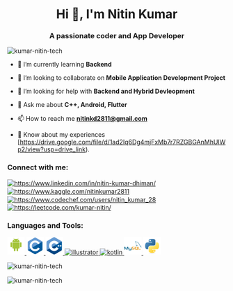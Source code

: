 <h1 align="center">Hi 👋, I'm Nitin Kumar</h1>
<h3 align="center">A passionate coder and App Developer</h3>

<p align="left"> <img src="https://komarev.com/ghpvc/?username=kumar-nitin-tech&label=Profile%20views&color=0e75b6&style=flat" alt="kumar-nitin-tech" /> </p>

- 🌱 I’m currently learning **Backend**

- 👯 I’m looking to collaborate on **Mobile Application Development Project**

- 🤝 I’m looking for help with **Backend and Hybrid Devleopment**

- 💬 Ask me about **C++, Android, Flutter**

- 📫 How to reach me **nitinkd2811@gmail.com**

- 📄 Know about my experiences [https://drive.google.com/file/d/1ad2Iq6Dg4mjFxMb7r7RZGBGAnMhUIWp2/view?usp=drive_link).
<h3 align="left">Connect with me:</h3>
<p align="left">
<a href="https://linkedin.com/in/https://www.linkedin.com/in/nitin-kumar-dhiman/" target="blank"><img align="center" src="https://raw.githubusercontent.com/rahuldkjain/github-profile-readme-generator/master/src/images/icons/Social/linked-in-alt.svg" alt="https://www.linkedin.com/in/nitin-kumar-dhiman/" height="30" width="40" /></a>
<a href="https://kaggle.com/https://www.kaggle.com/nitinkumar2811" target="blank"><img align="center" src="https://raw.githubusercontent.com/rahuldkjain/github-profile-readme-generator/master/src/images/icons/Social/kaggle.svg" alt="https://www.kaggle.com/nitinkumar2811" height="30" width="40" /></a>
<a href="https://www.codechef.com/users/https://www.codechef.com/users/nitin_kumar_28" target="blank"><img align="center" src="https://cdn.jsdelivr.net/npm/simple-icons@3.1.0/icons/codechef.svg" alt="https://www.codechef.com/users/nitin_kumar_28" height="30" width="40" /></a>
<a href="https://www.leetcode.com/https://leetcode.com/kumar-nitin/" target="blank"><img align="center" src="https://raw.githubusercontent.com/rahuldkjain/github-profile-readme-generator/master/src/images/icons/Social/leet-code.svg" alt="https://leetcode.com/kumar-nitin/" height="30" width="40" /></a>
</p>

<h3 align="left">Languages and Tools:</h3>
<p align="left"> <a href="https://developer.android.com" target="_blank" rel="noreferrer"> <img src="https://raw.githubusercontent.com/devicons/devicon/master/icons/android/android-original-wordmark.svg" alt="android" width="40" height="40"/> </a> <a href="https://www.cprogramming.com/" target="_blank" rel="noreferrer"> <img src="https://raw.githubusercontent.com/devicons/devicon/master/icons/c/c-original.svg" alt="c" width="40" height="40"/> </a> <a href="https://www.w3schools.com/cpp/" target="_blank" rel="noreferrer"> <img src="https://raw.githubusercontent.com/devicons/devicon/master/icons/cplusplus/cplusplus-original.svg" alt="cplusplus" width="40" height="40"/> </a> <a href="https://www.adobe.com/in/products/illustrator.html" target="_blank" rel="noreferrer"> <img src="https://www.vectorlogo.zone/logos/adobe_illustrator/adobe_illustrator-icon.svg" alt="illustrator" width="40" height="40"/> </a> <a href="https://kotlinlang.org" target="_blank" rel="noreferrer"> <img src="https://www.vectorlogo.zone/logos/kotlinlang/kotlinlang-icon.svg" alt="kotlin" width="40" height="40"/> </a> <a href="https://www.mysql.com/" target="_blank" rel="noreferrer"> <img src="https://raw.githubusercontent.com/devicons/devicon/master/icons/mysql/mysql-original-wordmark.svg" alt="mysql" width="40" height="40"/> </a> <a href="https://www.python.org" target="_blank" rel="noreferrer"> <img src="https://raw.githubusercontent.com/devicons/devicon/master/icons/python/python-original.svg" alt="python" width="40" height="40"/> </a> </p>

<p><img align="center" src="https://github-readme-stats.vercel.app/api/top-langs?username=kumar-nitin-tech&show_icons=true&locale=en&layout=compact" alt="kumar-nitin-tech" /></p>

<p><img align="center" src="https://github-readme-streak-stats.herokuapp.com/?user=kumar-nitin-tech&" alt="kumar-nitin-tech" /></p>
